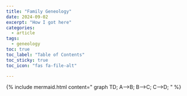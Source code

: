 ```yaml
---
title: "Family Geneology"
date: 2024-09-02
excerpt: "How I got here"
categories:
  - article
tags:
  - geneology
toc: true
toc_label: "Table of Contents"
toc_sticky: true
toc_icon: "fas fa-file-alt"

---
```



{% include mermaid.html content="
  graph TD;
    A-->B;
    B-->C;
    C-->D;
" %}
